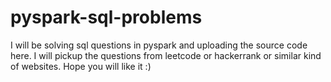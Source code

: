 # pyspark-sql-problems

I will be solving sql questions in pyspark and uploading the source code here.
I will pickup the questions from leetcode or hackerrank or similar kind of websites.
Hope you will like it :)
